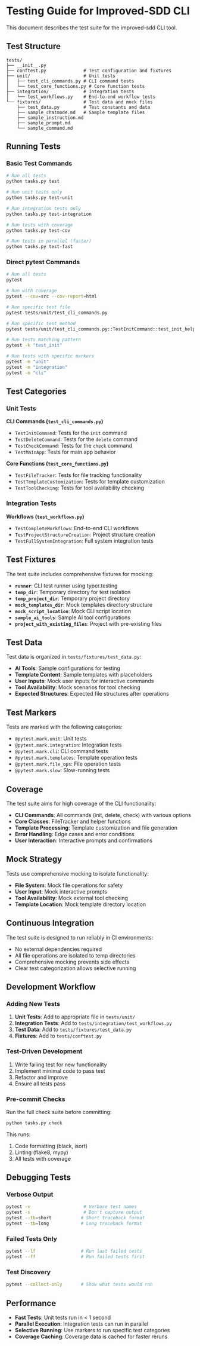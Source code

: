 # Testing Guide for Improved-SDD CLI

This document describes the test suite for the improved-sdd CLI tool.

## Test Structure

```
tests/
├── __init__.py
├── conftest.py              # Test configuration and fixtures
├── unit/                    # Unit tests
│   ├── test_cli_commands.py # CLI command tests
│   └── test_core_functions.py # Core function tests
├── integration/             # Integration tests
│   └── test_workflows.py    # End-to-end workflow tests
└── fixtures/                # Test data and mock files
    ├── test_data.py         # Test constants and data
    ├── sample_chatmode.md   # Sample template files
    ├── sample_instruction.md
    ├── sample_prompt.md
    └── sample_command.md
```

## Running Tests

### Basic Test Commands

```bash
# Run all tests
python tasks.py test

# Run unit tests only
python tasks.py test-unit

# Run integration tests only
python tasks.py test-integration

# Run tests with coverage
python tasks.py test-cov

# Run tests in parallel (faster)
python tasks.py test-fast
```

### Direct pytest Commands

```bash
# Run all tests
pytest

# Run with coverage
pytest --cov=src --cov-report=html

# Run specific test file
pytest tests/unit/test_cli_commands.py

# Run specific test method
pytest tests/unit/test_cli_commands.py::TestInitCommand::test_init_help

# Run tests matching pattern
pytest -k "test_init"

# Run tests with specific markers
pytest -m "unit"
pytest -m "integration"
pytest -m "cli"
```

## Test Categories

### Unit Tests

**CLI Commands (`test_cli_commands.py`)**
- `TestInitCommand`: Tests for the `init` command
- `TestDeleteCommand`: Tests for the `delete` command  
- `TestCheckCommand`: Tests for the `check` command
- `TestMainApp`: Tests for main app behavior

**Core Functions (`test_core_functions.py`)**
- `TestFileTracker`: Tests for file tracking functionality
- `TestTemplateCustomization`: Tests for template customization
- `TestToolChecking`: Tests for tool availability checking

### Integration Tests

**Workflows (`test_workflows.py`)**
- `TestCompleteWorkflows`: End-to-end CLI workflows
- `TestProjectStructureCreation`: Project structure creation
- `TestFullSystemIntegration`: Full system integration tests

## Test Fixtures

The test suite includes comprehensive fixtures for mocking:

- **`runner`**: CLI test runner using typer.testing
- **`temp_dir`**: Temporary directory for test isolation
- **`temp_project_dir`**: Temporary project directory
- **`mock_templates_dir`**: Mock templates directory structure
- **`mock_script_location`**: Mock CLI script location
- **`sample_ai_tools`**: Sample AI tool configurations
- **`project_with_existing_files`**: Project with pre-existing files

## Test Data

Test data is organized in `tests/fixtures/test_data.py`:

- **AI Tools**: Sample configurations for testing
- **Template Content**: Sample templates with placeholders
- **User Inputs**: Mock user inputs for interactive commands
- **Tool Availability**: Mock scenarios for tool checking
- **Expected Structures**: Expected file structures after operations

## Test Markers

Tests are marked with the following categories:

- `@pytest.mark.unit`: Unit tests
- `@pytest.mark.integration`: Integration tests
- `@pytest.mark.cli`: CLI command tests
- `@pytest.mark.templates`: Template operation tests
- `@pytest.mark.file_ops`: File operation tests
- `@pytest.mark.slow`: Slow-running tests

## Coverage

The test suite aims for high coverage of the CLI functionality:

- **CLI Commands**: All commands (init, delete, check) with various options
- **Core Classes**: FileTracker and helper functions
- **Template Processing**: Template customization and file generation
- **Error Handling**: Edge cases and error conditions
- **User Interaction**: Interactive prompts and confirmations

## Mock Strategy

Tests use comprehensive mocking to isolate functionality:

- **File System**: Mock file operations for safety
- **User Input**: Mock interactive prompts
- **Tool Availability**: Mock external tool checking
- **Template Location**: Mock template directory location

## Continuous Integration

The test suite is designed to run reliably in CI environments:

- No external dependencies required
- All file operations are isolated to temp directories
- Comprehensive mocking prevents side effects
- Clear test categorization allows selective running

## Development Workflow

### Adding New Tests

1. **Unit Tests**: Add to appropriate file in `tests/unit/`
2. **Integration Tests**: Add to `tests/integration/test_workflows.py`
3. **Test Data**: Add to `tests/fixtures/test_data.py`
4. **Fixtures**: Add to `tests/conftest.py`

### Test-Driven Development

1. Write failing test for new functionality
2. Implement minimal code to pass test
3. Refactor and improve
4. Ensure all tests pass

### Pre-commit Checks

Run the full check suite before committing:

```bash
python tasks.py check
```

This runs:
1. Code formatting (black, isort)
2. Linting (flake8, mypy)
3. All tests with coverage

## Debugging Tests

### Verbose Output

```bash
pytest -v                    # Verbose test names
pytest -s                    # Don't capture output
pytest --tb=short           # Short traceback format
pytest --tb=long            # Long traceback format
```

### Failed Tests Only

```bash
pytest --lf                 # Run last failed tests
pytest --ff                 # Run failed tests first
```

### Test Discovery

```bash
pytest --collect-only       # Show what tests would run
```

## Performance

- **Fast Tests**: Unit tests run in < 1 second
- **Parallel Execution**: Integration tests can run in parallel
- **Selective Running**: Use markers to run specific test categories
- **Coverage Caching**: Coverage data is cached for faster reruns